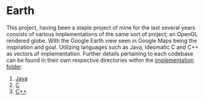 # Earth
This project, having been a staple project of mine for the last several years consists of various implementations of the same sort of project; an OpenGL rendered globe. With the Google Earth view seen in Google Maps being the inspiration and goal. Utilizing languages such as Java, ideomatic C and C++ as vectors of implementation. Further details pertaining to each codebase can be found in their own respective directories within the [implementation folder](./Implementations/).
1. [Java](./Implementations/Java/)
1. [C](./Implementations/C/)
1. [C++](./Implementations/C++/)